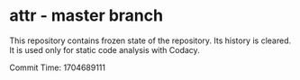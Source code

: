 # attr - master branch

This repository contains frozen state of the repository.
Its history is cleared. It is used only for static code
analysis with Codacy.

Commit Time: 1704689111